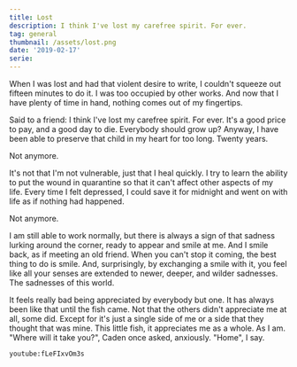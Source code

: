 ```yaml
---
title: Lost
description: I think I've lost my carefree spirit. For ever.
tag: general
thumbnail: /assets/lost.png
date: '2019-02-17'
serie:
---
```


When I was lost and had that violent desire to write, I couldn't squeeze out fifteen minutes to do it. I was too occupied by other works. And now that I have plenty of time in hand, nothing comes out of my fingertips.

Said to a friend: I think I've lost my carefree spirit. For ever. It's a good price to pay, and a good day to die. Everybody should grow up? Anyway, I have been able to preserve that child in my heart for too long. Twenty years.

Not anymore.

It's not that I'm not vulnerable, just that I heal quickly. I try to learn the ability to put the wound in quarantine so that it can't affect other aspects of my life. Every time I felt depressed, I could save it for midnight and went on with life as if nothing had happened.

Not anymore.

I am still able to work normally, but there is always a sign of that sadness lurking around the corner, ready to appear and smile at me. And I smile back, as if meeting an old friend. When you can't stop it coming, the best thing to do is smile. And, surprisingly, by exchanging a smile with it, you feel like all your senses are extended to newer, deeper, and wilder sadnesses. The sadnesses of this world.

It feels really bad being appreciated by everybody but one. It has always been like that until the fish came. Not that the others didn't appreciate me at all, some did. Except for it's just a single side of me or a side that they thought that was mine. This little fish, it appreciates me as a whole. As I am. "Where will it take you?", Caden once asked, anxiously. "Home", I say.

`youtube:fLeFIxvOm3s`
